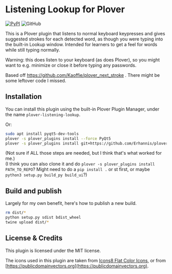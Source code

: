 # Listening Lookup for Plover
[![PyPI](https://img.shields.io/pypi/v/plover-listening-lookup)](https://pypi.org/project/plover-listening-lookup/)
![GitHub](https://img.shields.io/github/license/Erhannis/plover_listening_lookup)

This is a Plover plugin that listens to normal keyboard keypresses and gives suggested strokes for each detected word, as though you were typing into the built-in Lookup window.  Intended for learners to get a feel for words while still typing normally.

Warning: this does listen to your keyboard (as does Plover), so you might want to e.g. minimize or close it before typing any passwords.

Based off https://github.com/Kaoffie/plover_next_stroke .  There might be some leftover code I missed.

## Installation

You can install this plugin using the built-in Plover Plugin Manager, under the name `plover-listening-lookup`.

Or:
```bash
sudo apt install pyqt5-dev-tools
plover -s plover_plugins install --force PyQt5
plover -s plover_plugins install git+https://github.com/Erhannis/plover_listening_lookup.git#egg=plover_listening_lookup
```
(Not sure if ALL those steps are needed, but I think that's what worked for me.)<br/>
(I think you can also clone it and do `plover -s plover_plugins install PATH_TO_REPO`?  Might need to do a `pip install .` or st first, or maybe `python3 setup.py build_py build_ui`?)<br/>

## Build and publish

Largely for my own benefit, here's how to publish a new build.
```bash
rm dist/*
python setup.py sdist bdist_wheel
twine upload dist/*
```

## License & Credits

This plugin is licensed under the MIT license.

The icons used in this plugin are taken from [Icons8 Flat Color Icons](https://github.com/icons8/flat-color-icons), or from [https://publicdomainvectors.org](https://publicdomainvectors.org).
